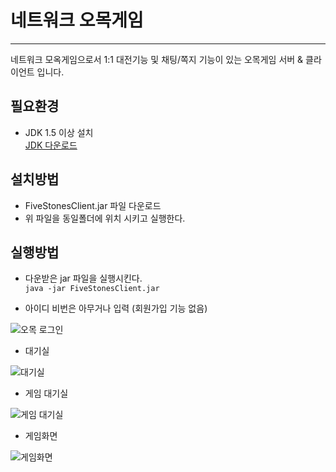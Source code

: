 # 네트워크 오목게임
---

네트워크 모옥게임으로서 1:1 대전기능 및 채팅/쪽지 기능이 있는 오목게임 서버 &amp; 클라이언트 입니다.

## 필요환경
- JDK 1.5 이상 설치    
   [JDK 다운로드](http://www.oracle.com/technetwork/java/javase/downloads/index.html)

## 설치방법
- FiveStonesClient.jar 파일 다운로드
- 위 파일을 동일폴더에 위치 시키고 실행한다.

## 실행방법
- 다운받은 jar 파일을 실행시킨다.   
  `java -jar FiveStonesClient.jar`     

- 아이디 비번은 아무거나 입력 (회원가입 기능 없음)

![오목 로그인](http://img.anyjava.net/upload/omock/0004.jpg)

- 대기실

![대기실](http://img.anyjava.net/upload/omock/0001.jpg)

- 게임 대기실

![게임 대기실](http://img.anyjava.net/upload/omock/0002.jpg)

- 게임화면

![게임화면](http://img.anyjava.net/upload/omock/0003.jpg)

